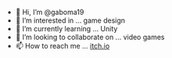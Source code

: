 - 👋 Hi, I’m @gaboma19
- 👀 I’m interested in ... game design
- 🌱 I’m currently learning ... Unity
- 💞️ I’m looking to collaborate on ... video games
- 📫 How to reach me ... [itch.io](https://gutugutumakkan.itch.io/)

<!---
gaboma19/gaboma19 is a ✨ special ✨ repository because its `README.md` (this file) appears on your GitHub profile.
You can click the Preview link to take a look at your changes.
--->

